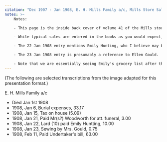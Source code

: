 ```yaml
---
citation: "Dec 1907 - Jan 1908, E. H. Mills Family a/c, Mills Store Sales Journal #41, scanned image of book owned by Brooktondale collector."
notes: >-
    Notes:

    - This page is the inside back cover of volume 41 of the Mills store sales journals show the final days of E. H. Mills and the transition after Edward's death to M. E. Mills. These books are hardcover, cloth.

    - While typical sales are entered in the books as you would expect, the family account records start in the back and are filled in toward the front.

    - The 22 Jan 1908 entry mentions Emily Hunting, who I believe may be a reference to Mary Emily Huntting (Smith) Cross (1875-1924), Emily's neice, whose mother was also named Mary, and so Emily's neice may have been called by her full middle name, "Emily Huntting" by family to distinguish her from her mother, just as had been done with Emily. If this is Emily's neice, it is the only evidence of which I am aware that the Mills in Brookton kept in active contact with family in Long Island.

    - The 23 Jan 1908 entry is presumably a reference to Ellen Gould.

    - Note that we are essentially seeing Emily's grocery list after the fact. This is essentially a glimpse into her kitchen cupboard.
---
```

 
 (The following are selected transcriptions from 
 the image adapted for this presentation format.)

E. H. Mills Family a/c

  - Died Jan 1st 1908
  - 1908, Jan  6, Burial expenses, 33.17
  - 1908, Jan 15, Tax on house (5.09)
  - 1908, Jan 21, Paid Mr(s?) Woodworth for att. funeral, 3.00
  - 1908, Jan 22, Lard (10) paid Emily Huntting, 10.00
  - 1908, Jan 23, Sewing by Mrs. Gould,     0.75
  - 1908, Feb 11, Paid Undertaker's bill, 63.00